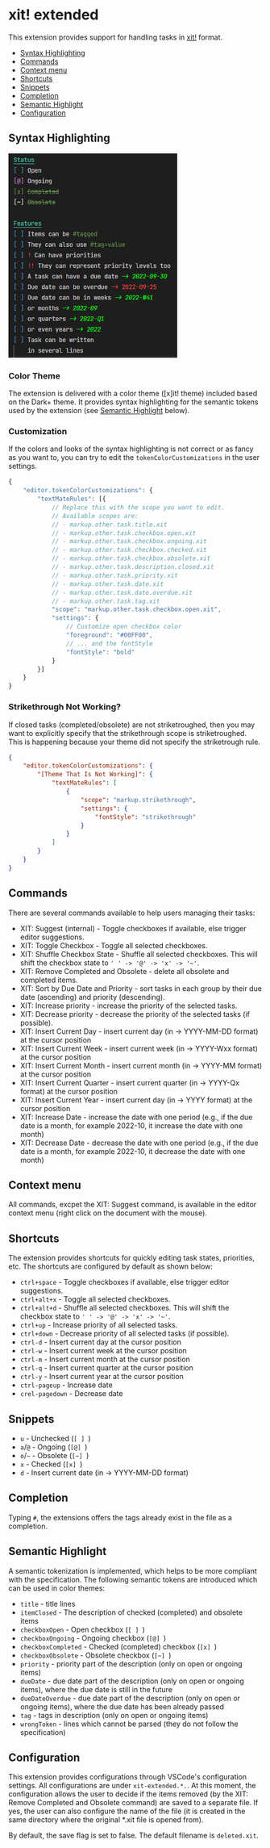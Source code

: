 # xit! extended

This extension provides support for handling tasks in [xit!](https://xit.jotaen.net/) format.

- [Syntax Highlighting](#syntax-highlighting)
- [Commands](#commands)
- [Context menu](#context-menu)
- [Shortcuts](#shortcuts)
- [Snippets](#snippets)
- [Completion](#completion)
- [Semantic Highlight](#semantic-highlight)
- [Configuration](#configuration)

## Syntax Highlighting

![screenshot showing the syntax highlighting](assets/screenshots/01.png)

### Color Theme

The extension is delivered with a color theme ([x]ìt! theme) included based on the Dark+ theme. It provides syntax highlighting for the semantic tokens used by the extension (see [Semantic Highlight](#semantic-highlight) below).

### Customization

If the colors and looks of the syntax highlighting is not correct or as fancy as you want to, you can try to edit the `tokenColorCustomizations` in the user settings.

```javascript
{
    "editor.tokenColorCustomizations": {
        "textMateRules": [{
            // Replace this with the scope you want to edit.
            // Available scopes are:
            // - markup.other.task.title.xit
            // - markup.other.task.checkbox.open.xit
            // - markup.other.task.checkbox.ongoing.xit
            // - markup.other.task.checkbox.checked.xit
            // - markup.other.task.checkbox.obsolete.xit
            // - markup.other.task.description.closed.xit
            // - markup.other.task.priority.xit
            // - markup.other.task.date.xit
            // - markup.other.task.date.overdue.xit
            // - markup.other.task.tag.xit
            "scope": "markup.other.task.checkbox.open.xit",
            "settings": {
                // Customize open checkbox color
                "foreground": "#00FF00",
                // ... and the fontStyle
                "fontStyle": "bold"
            }
        }]
    }
}
```

### Strikethrough Not Working?

If closed tasks (completed/obsolete) are not striketroughed, then you may want to explicitly specify that the strikethrough scope is striketroughed. This is happening because your theme did not specify the striketrough rule.

```json
{
    "editor.tokenColorCustomizations": {
        "[Theme That Is Not Working]": {
            "textMateRules": [
                {
                    "scope": "markup.strikethrough",
                    "settings": {
                        "fontStyle": "strikethrough"
                    }
                }
            ]
        }
    }
}
```

## Commands

There are several commands available to help users managing their tasks:

- XIT: Suggest (internal) - Toggle checkboxes if available, else trigger editor suggestions.
- XIT: Toggle Checkbox - Toggle all selected checkboxes.
- XIT: Shuffle Checkbox State - Shuffle all selected checkboxes. This will shift the checkbox state to `' ' -> '@' -> 'x' -> '~'`.
- XIT: Remove Completed and Obsolete - delete all obsolete and completed items.
- XIT: Sort by Due Date and Priority - sort tasks in each group by their due date (ascending) and priority (descending).
- XIT: Increase priority - increase the priority of the selected tasks.
- XIT: Decrease priority - decrease the priority of the selected tasks (if possible).
- XIT: Insert Current Day - insert current day (in -> YYYY-MM-DD format) at the cursor position
- XIT: Insert Current Week - insert current week (in -> YYYY-Wxx format) at the cursor position
- XIT: Insert Current Month - insert current month (in -> YYYY-MM format) at the cursor position
- XIT: Insert Current Quarter - insert current quarter (in -> YYYY-Qx format) at the cursor position
- XIT: Insert Current Year - insert current day (in -> YYYY format) at the cursor position
- XIT: Increase Date - increase the date with one period (e.g., if the due date is a month, for example 2022-10, it increase the date with one month)
- XIT: Decrease Date - decrease the date with one period (e.g., if the due date is a month, for example 2022-10, it decrease the date with one month)

## Context menu

All commands, excpet the XIT: Suggest command, is available in the editor context menu (right click on the document with the mouse).

## Shortcuts

The extension provides shortcuts for quickly editing task states, priorities, etc. The shortcuts are configured by default as shown below:

- `ctrl+space` - Toggle checkboxes if available, else trigger editor suggestions.
- `ctrl+alt+x` - Toggle all selected checkboxes.
- `ctrl+alt+d` - Shuffle all selected checkboxes. This will shift the checkbox state to `' ' -> '@' -> 'x' -> '~'`.
- `ctrl+up` - Increase priority of all selected tasks.
- `ctrl+down` - Decrease priority of all selected tasks (if possible).
- `ctrl-d` - Insert current day at the cursor position
- `ctrl-w` - Insert current week at the cursor position
- `ctrl-m` - Insert current month at the cursor position
- `ctrl-q` - Insert current quarter at the cursor position
- `ctrl-y` - Insert current year at the cursor position
- `ctrl-pageup` - Increase date
- `crel-pagedown` - Decrease date

## Snippets

- `u` - Unchecked (`[ ] `)
- `a`/`@` - Ongoing (`[@] `)
- `o`/`~` - Obsolete (`[~] `)
- `x` - Checked (`[x] `)
- `d` - Insert current date (in -> YYYY-MM-DD format)

## Completion

Typing `#`, the extensions offers the tags already exist in the file as a completion.

## Semantic Highlight

A semantic tokenization is implemented, which helps to be more compliant with  the specification. The following semantic tokens are introduced which can be used in color themes:

- `title` - title lines
- `itemClosed` - The description of checked (completed) and obsolete items
- `checkboxOpen` - Open checkbox (`[ ] `)
- `checkboxOngoing` - Ongoing checkbox (`[@] `)
- `checkboxCompleted` - Checked (completed) checkbox (`[x] `)
- `checkboxObsolete` - Obsolete checkbox (`[~] `)
- `priority` - priority part of the description (only on open or ongoing items)
- `dueDate` - due date part of the description (only on open or ongoing items), where the due date is still in the future
- `dueDateOverdue` - due date part of the description (only on open or ongoing items), where the due date has been already passed
- `tag` - tags in description (only on open or ongoing items)
- `wrongToken` - lines which cannot be parsed (they do not follow the specification)

## Configuration

This extension provides configurations through VSCode's configuration settings. All configurations are under `xit-extended.*.`. At this moment, the configuration allows the user to decide if the items removed (by the XIT: Remove Completed and Obsolete command) are saved to a separate file. If yes, the user can also configure the name of the file (it is created in the same directory where the original *.xit file is opened from).

By default, the save flag is set to false. The default filename is `deleted.xit`.
